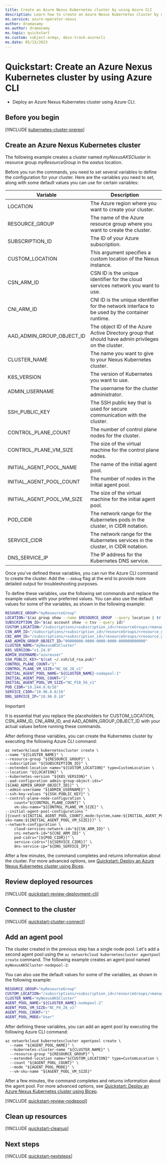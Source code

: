 ```yaml
---
title: Create an Azure Nexus Kubernetes cluster by using Azure CLI
description: Learn how to create an Azure Nexus Kubernetes cluster by using Azure CLI.
ms.service: azure-operator-nexus
author: dramasamy
ms.author: dramasamy
ms.topic: quickstart
ms.custom: subject-armqs, devx-track-azurecli
ms.date: 05/13/2023
---
```


# Quickstart: Create an Azure Nexus Kubernetes cluster by using Azure CLI

* Deploy an Azure Nexus Kubernetes cluster using Azure CLI.

## Before you begin

[!INCLUDE [kubernetes-cluster-prereq](./includes/kubernetes-cluster/quickstart-prereq.md)]

## Create an Azure Nexus Kubernetes cluster

The following example creates a cluster named *myNexusAKSCluster* in resource group *myResourceGroup* in the *eastus* location.

Before you run the commands, you need to set several variables to define the configuration for your cluster. Here are the variables you need to set, along with some default values you can use for certain variables:

| Variable                   | Description                                                                                                              |
| -------------------------- | ------------------------------------------------------------------------------------------------------------------------ |
| LOCATION                   | The Azure region where you want to create your cluster.                                                                  |
| RESOURCE_GROUP             | The name of the Azure resource group where you want to create the cluster.                                               |
| SUBSCRIPTION_ID            | The ID of your Azure subscription.                                                                                       |
| CUSTOM_LOCATION            | This argument specifies a custom location of the Nexus instance.                                                         |
| CSN_ARM_ID                 | CSN ID is the unique identifier for the cloud services network you want to use.                                          |
| CNI_ARM_ID                 | CNI ID is the unique identifier for the network interface to be used by the container runtime.                           |
| AAD_ADMIN_GROUP_OBJECT_ID  | The object ID of the Azure Active Directory group that should have admin privileges on the cluster.                      |
| CLUSTER_NAME               | The name you want to give to your Nexus Kubernetes cluster.                                                              |
| K8S_VERSION                | The version of Kubernetes you want to use.                                                                               |
| ADMIN_USERNAME             | The username for the cluster administrator.                                                                              |
| SSH_PUBLIC_KEY             | The SSH public key that is used for secure communication with the cluster.                                               |
| CONTROL_PLANE_COUNT        | The number of control plane nodes for the cluster.                                                                       |
| CONTROL_PLANE_VM_SIZE      | The size of the virtual machine for the control plane nodes.                                                             |
| INITIAL_AGENT_POOL_NAME    | The name of the initial agent pool.                                                                                      |
| INITIAL_AGENT_POOL_COUNT   | The number of nodes in the initial agent pool.                                                                           |
| INITIAL_AGENT_POOL_VM_SIZE | The size of the virtual machine for the initial agent pool.                                                              |
| POD_CIDR                   | The network range for the Kubernetes pods in the cluster, in CIDR notation.                                              |
| SERVICE_CIDR               | The network range for the Kubernetes services in the cluster, in CIDR notation.                                          |
| DNS_SERVICE_IP             | The IP address for the Kubernetes DNS service.                                                                           |

Once you've defined these variables, you can run the Azure CLI command to create the cluster. Add the ```--debug``` flag at the end to provide more detailed output for troubleshooting purposes.

To define these variables, use the following set commands and replace the example values with your preferred values. You can also use the default values for some of the variables, as shown in the following example:

```bash
RESOURCE_GROUP="myResourceGroup"
LOCATION="$(az group show --name $RESOURCE_GROUP --query location | tr -d '\"')"
SUBSCRIPTION_ID="$(az account show -o tsv --query id)"
CUSTOM_LOCATION="/subscriptions/<subscription_id>/resourceGroups/<managed_resource_group>/providers/microsoft.extendedlocation/customlocations/<custom-location-name>"
CSN_ARM_ID="/subscriptions/<subscription_id>/resourceGroups/<resource_group>/providers/Microsoft.NetworkCloud/cloudServicesNetworks/<csn-name>"
CNI_ARM_ID="/subscriptions/<subscription_id>/resourceGroups/<resource_group>/providers/Microsoft.NetworkCloud/l3Networks/<l3Network-name>"
AAD_ADMIN_GROUP_OBJECT_ID="00000000-0000-0000-0000-000000000000"
CLUSTER_NAME="myNexusAKSCluster"
K8S_VERSION="v1.24.9"
ADMIN_USERNAME="azureuser"
SSH_PUBLIC_KEY="$(cat ~/.ssh/id_rsa.pub)"
CONTROL_PLANE_COUNT="1"
CONTROL_PLANE_VM_SIZE="NC_G6_28_v1"
INITIAL_AGENT_POOL_NAME="${CLUSTER_NAME}-nodepool-1"
INITIAL_AGENT_POOL_COUNT="1"
INITIAL_AGENT_POOL_VM_SIZE="NC_P10_56_v1"
POD_CIDR="10.244.0.0/16"
SERVICE_CIDR="10.96.0.0/16"
DNS_SERVICE_IP="10.96.0.10"
```

> [!IMPORTANT]
> It is essential that you replace the placeholders for CUSTOM_LOCATION, CSN_ARM_ID, CNI_ARM_ID, and AAD_ADMIN_GROUP_OBJECT_ID with your actual values before running these commands.

After defining these variables, you can create the Kubernetes cluster by executing the following Azure CLI command:

```azurecli
az networkcloud kubernetescluster create \
--name "${CLUSTER_NAME}" \
--resource-group "${RESOURCE_GROUP}" \
--subscription "${SUBSCRIPTION_ID}" \
--extended-location name="${CUSTOM_LOCATION}" type=CustomLocation \
--location "${LOCATION}" \
--kubernetes-version "${K8S_VERSION}" \
--aad-configuration admin-group-object-ids="[${AAD_ADMIN_GROUP_OBJECT_ID}]" \
--admin-username "${ADMIN_USERNAME}" \
--ssh-key-values "${SSH_PUBLIC_KEY}" \
--control-plane-node-configuration \
    count="${CONTROL_PLANE_COUNT}" \
    vm-sku-name="${CONTROL_PLANE_VM_SIZE}" \
--initial-agent-pool-configurations "[{count:${INITIAL_AGENT_POOL_COUNT},mode:System,name:${INITIAL_AGENT_POOL_NAME},vm-sku-name:${INITIAL_AGENT_POOL_VM_SIZE}}]" \
--network-configuration \
    cloud-services-network-id="${CSN_ARM_ID}" \
    cni-network-id="${CNI_ARM_ID}" \
    pod-cidrs="[${POD_CIDR}]" \
    service-cidrs="[${SERVICE_CIDR}]" \
    dns-service-ip="${DNS_SERVICE_IP}"
```

After a few minutes, the command completes and returns information about the cluster. For more advanced options, see [Quickstart: Deploy an Azure Nexus Kubernetes cluster using Bicep](./quickstarts-kubernetes-cluster-deployment-bicep.md).

## Review deployed resources

[!INCLUDE [quickstart-review-deployment-cli](./includes/kubernetes-cluster/quickstart-review-deployment-cli.md)]

## Connect to the cluster

[!INCLUDE [quickstart-cluster-connect](./includes/kubernetes-cluster/quickstart-cluster-connect.md)]

## Add an agent pool

The cluster created in the previous step has a single node pool. Let's add a second agent pool using the ```az networkcloud kubernetescluster agentpool create``` command. The following example creates an agent pool named ```myNexusAKSCluster-nodepool-2```:

You can also use the default values for some of the variables, as shown in the following example:

```bash
RESOURCE_GROUP="myResourceGroup"
CUSTOM_LOCATION="/subscriptions/<subscription_id>/resourceGroups/<managed_resource_group>/providers/microsoft.extendedlocation/customlocations/<custom-location-name>"
CLUSTER_NAME="myNexusAKSCluster"
AGENT_POOL_NAME="${CLUSTER_NAME}-nodepool-2"
AGENT_POOL_VM_SIZE="NC_P4_28_v1"
AGENT_POOL_COUNT="1"
AGENT_POOL_MODE="User"
```

After defining these variables, you can add an agent pool by executing the following Azure CLI command:

```azurecli
az networkcloud kubernetescluster agentpool create \
  --name "${AGENT_POOL_NAME}" \
  --kubernetes-cluster-name "${CLUSTER_NAME}" \
  --resource-group "${RESOURCE_GROUP}" \
  --extended-location name="${CUSTOM_LOCATION}" type=CustomLocation \
  --count "${AGENT_POOL_COUNT}" \
  --mode "${AGENT_POOL_MODE}" \
  --vm-sku-name "${AGENT_POOL_VM_SIZE}"
```

After a few minutes, the command completes and returns information about the agent pool. For more advanced options, see [Quickstart: Deploy an Azure Nexus Kubernetes cluster using Bicep](./quickstarts-kubernetes-cluster-deployment-bicep.md).

[!INCLUDE [quickstart-review-nodepool](./includes/kubernetes-cluster/quickstart-review-nodepool.md)]

## Clean up resources

[!INCLUDE [quickstart-cleanup](./includes/kubernetes-cluster/quickstart-cleanup.md)]

## Next steps

[!INCLUDE [quickstart-nextsteps](./includes/kubernetes-cluster/quickstart-nextsteps.md)]
